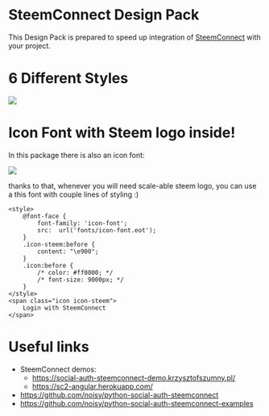 # SteemConnect Design Pack

This Design Pack is prepared to speed up integration of [SteemConnect](https://steemconnect.com/) with your project.

# 6 Different Styles

![](https://steemitimages.com/0x0/https://steemitimages.com/DQmZZWPnhL7qHCtHprHn9XE2a3LDes62Nfzt9M498kHUbUE/Selection_121.png)

# Icon Font with Steem logo inside!

In this package there is also an icon font:

![](https://steemitimages.com/DQmcQCQbLxPRt8HpBfEEFdXt1xRL7befu72ehHhp4kJAp9a/Selection_122.png)

thanks to that, whenever you will need scale-able steem logo, you can use a this font with couple lines of styling :)

```
<style>
    @font-face {
        font-family: 'icon-font';
        src:  url('fonts/icon-font.eot');
    }
    .icon-steem:before {
        content: "\e900";
    }
    .icon:before {
        /* color: #ff0000; */
        /* font-size: 9000px; */
    }
</style>
<span class="icon icon-steem">
    Login with SteemConnect
</span>
```

# Useful links

* SteemConnect demos:
  * https://social-auth-steemconnect-demo.krzysztofszumny.pl/
  * https://sc2-angular.herokuapp.com/
* https://github.com/noisy/python-social-auth-steemconnect
* https://github.com/noisy/python-social-auth-steemconnect-examples
